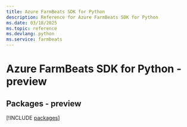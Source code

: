 ```yaml
---
title: Azure FarmBeats SDK for Python
description: Reference for Azure FarmBeats SDK for Python
ms.date: 03/18/2025
ms.topic: reference
ms.devlang: python
ms.service: farmbeats
---
```

# Azure FarmBeats SDK for Python - preview
## Packages - preview
[!INCLUDE [packages](farmbeats-index.md)]